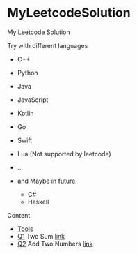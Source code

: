 # MyLeetcodeSolution
My Leetcode Solution

Try with different languages
- C++
- Python
- Java
- JavaScript
- Kotlin
- Go
- Swift
- Lua (Not supported by leetcode)
- ...

- and Maybe in future
  - C#
  - Haskell

Content
- [Tools](./tools/tools.md)
- [Q1](./problems/Q1/Q1.md) Two Sum [link](https://leetcode.com/problems/two-sum/)
- [Q2](./problems/Q2/Q2.md) Add Two Numbers [link](https://leetcode.com/problems/add-two-numbers/)
